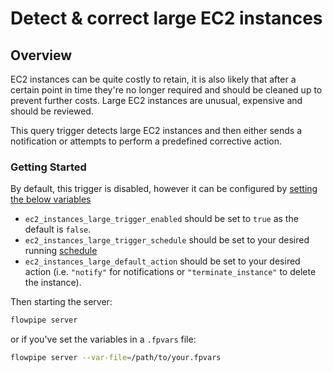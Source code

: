 # Detect & correct large EC2 instances

## Overview

EC2 instances can be quite costly to retain, it is also likely that after a certain point in time they're no longer required and should be cleaned up to prevent further costs. Large EC2 instances are unusual, expensive and should be reviewed.

This query trigger detects large EC2 instances and then either sends a notification or attempts to perform a predefined corrective action.

### Getting Started

By default, this trigger is disabled, however it can be configured by [setting the below variables](https://flowpipe.io/docs/build/mod-variables#passing-input-variables)
- `ec2_instances_large_trigger_enabled` should be set to `true` as the default is `false`.
- `ec2_instances_large_trigger_schedule` should be set to your desired running [schedule](https://flowpipe.io/docs/flowpipe-hcl/trigger/schedule#more-examples)
- `ec2_instances_large_default_action` should be set to your desired action (i.e. `"notify"` for notifications or `"terminate_instance"` to delete the instance).

Then starting the server:
```sh
flowpipe server
```

or if you've set the variables in a `.fpvars` file:
```sh
flowpipe server --var-file=/path/to/your.fpvars
```